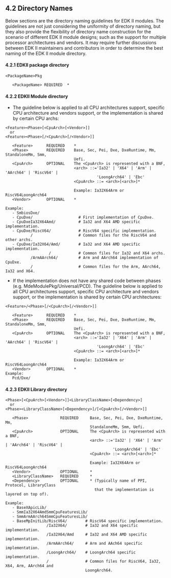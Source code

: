 <!--- @file
  4.2 Directory Names

  Copyright (C) 2022 Advanced Micro Devices, Inc. All rights reserved.<BR>
  Copyright (c) 2022, Intel Corporation. All rights reserved.<BR>

  Redistribution and use in source (original document form) and 'compiled'
  forms (converted to PDF, epub, HTML and other formats) with or without
  modification, are permitted provided that the following conditions are met:

  1) Redistributions of source code (original document form) must retain the
     above copyright notice, this list of conditions and the following
     disclaimer as the first lines of this file unmodified.

  2) Redistributions in compiled form (transformed to other DTDs, converted to
     PDF, epub, HTML and other formats) must reproduce the above copyright
     notice, this list of conditions and the following disclaimer in the
     documentation and/or other materials provided with the distribution.

  THIS DOCUMENTATION IS PROVIDED BY TIANOCORE PROJECT "AS IS" AND ANY EXPRESS OR
  IMPLIED WARRANTIES, INCLUDING, BUT NOT LIMITED TO, THE IMPLIED WARRANTIES OF
  MERCHANTABILITY AND FITNESS FOR A PARTICULAR PURPOSE ARE DISCLAIMED. IN NO
  EVENT SHALL TIANOCORE PROJECT  BE LIABLE FOR ANY DIRECT, INDIRECT, INCIDENTAL,
  SPECIAL, EXEMPLARY, OR CONSEQUENTIAL DAMAGES (INCLUDING, BUT NOT LIMITED TO,
  PROCUREMENT OF SUBSTITUTE GOODS OR SERVICES; LOSS OF USE, DATA, OR PROFITS;
  OR BUSINESS INTERRUPTION) HOWEVER CAUSED AND ON ANY THEORY OF LIABILITY,
  WHETHER IN CONTRACT, STRICT LIABILITY, OR TORT (INCLUDING NEGLIGENCE OR
  OTHERWISE) ARISING IN ANY WAY OUT OF THE USE OF THIS DOCUMENTATION, EVEN IF
  ADVISED OF THE POSSIBILITY OF SUCH DAMAGE.

-->

## 4.2 Directory Names
Below sections are the directory naming guidelines for EDK II modules. The guidelines are not
just considering the uniformity of directory naming, but they also provide the flexibility of
directory name construction for the scenario of different EDK II module designs; such as the
support for multiple processor architectures and vendors. It may require further discussions
between EDK II maintainers and contributors in order to determine the best naming of the EDK II
module directory.

#### 4.2.1 EDKII package directory

```
<PackageName>Pkg

   <PackageName> REQUIRED  *
```

#### 4.2.2 EDKII Module directory

* The guideline below is applied to all CPU architectures support, specific CPU architecture and vendors support, or the implementation is shared by certain CPU archs:

```
<Feature><Phase>[<CpuArch>[<Vendor>]]
  or
<Feature><Phase>[/<CpuArch>[/<Vendor>]]

   <Feature>      REQUIRED    *
   <Phase>        REQUIRED    Base, Sec, Pei, Dxe, DxeRuntime, Mm, StandaloneMm, Smm,
                              Uefi.
   <CpuArch>      OPTIONAL    The <CpuArch> is represented with a BNF,
                              <arch> ::='Ia32' | 'X64' | 'Arm' | 'AArch64' | 'RiscV64' |
                                        'LoongArch64' | 'Ebc'   
                              <CpuArch> ::= <arch>[<arch>]*
                              
                              Example: Ia32X64Arm or RiscV64LoongArch64
   <Vendor>       OPTIONAL    *

Example:
   - SmbiosDxe/
   - CpuDxe/                    # First implementation of CpuDxe.
   - CpuDxeIa32X64Amd/          # Ia32 and X64 AMD specific implementation.
   - CpuDxe/RiscV64/            # RiscV64 specific implementation.
           /                    # Common files for the RiscV64 and other archs.
   - CpuDxe/Ia32X64/Amd/        # Ia32 and X64 AMD specific implementation.
                   /            # Common files for Ia32 and X64 archs.
           /ArmAArch64/         # Arm and AArch64 implementation of CpuDxe.
           /                    # Common files for the Arm, AArch64, Ia32 and X64.
```

* If the implementation does not have any shared code between phases (e.g.
MdeModulePkg/Universal/PCD). The guideline below is applied to all CPU architectures support, specific CPU architecture and vendors support, or the implementation is shared by certain CPU architectures:

```
<Feature>/<Phase>[/<CpuArch>[/<Vendor>]]

   <Feature>      REQUIRED    *
   <Phase>        REQUIRED    Base, Sec, Pei, Dxe, DxeRuntime, Mm, StandaloneMm, Smm,
                              Uefi.
   <CpuArch>      OPTIONAL    The <CpuArch> is represented with a BNF,
                              <arch> ::='Ia32' | 'X64' | 'Arm' | 'AArch64' | 'RiscV64' |
                                        'LoongArch64' | 'Ebc'
                              <CpuArch> ::= <arch>[<arch>]*

                              Example: Ia32X64Arm or RiscV64LoongArch64
   <Vendor>       OPTIONAL    *
Example:
   Pcd/Dxe/
```

#### 4.2.3 EDKII Library directory

```
<Phase>[<CpuArch>[<Vendor>]]<LibraryClassName>[<Dependency>]
  or
<Phase><LibraryClassName>[<Dependency>]/[<CpuArch>[/<Vendor>]]

   <Phase>              REQUIRED     Base, Sec, Pei, Dxe, DxeRuntime, Mm,
                                     StandaloneMm, Smm, Uefi.
   <CpuArch>            OPTIONAL     The <CpuArch> is represented with a BNF,
                                     <arch> ::='Ia32' | 'X64' | 'Arm' | 'AArch64' | 'RiscV64' |
                                               'LoongArch64' | 'Ebc'
                                     <CpuArch> ::= <arch>[<arch>]*

                                     Example: Ia32X64Arm or RiscV64LoongArch64
   <Vendor>             OPTIONAL     *
   <LibraryClassName>   REQUIRED     *
   <Dependency>         OPTIONAL     * (Typically name of PPI, Protocol, LibraryClass
                                       that the implementation is layered on top of).

Example:
   - BaseXApicLib/
   - SmmIa32X64AmdSmmCpuFeaturesLib/
   - SmmArmAArch64SmmCpuFeaturesLib/
   - BaseMpInitLib/RiscV64/        # RiscV64 specific implementation.
                  /Ia32X64/        # Ia32 and X64 specific implementation.
                  /Ia32X64/Amd     # Ia32 and X64 AMD specific implementation.
                  /ArmAArch64/     # Arm and AAch64 specific implementation.
                  /LoongArch64/    # LoongArch64 specific implementation.
                  /                # Common files for RiscV64, Ia32, X64, Arm, AArch64 and
                                   LoongArch64.
```
